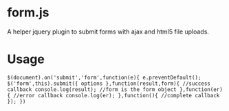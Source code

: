 # form.js
A helper jquery plugin to submit forms with ajax and html5 file uploads.

# Usage
`
$(document).on('submit','form',function(e){
	e.preventDefault();
	$('form',this).submit({
    	options
  	},function(result,form){
    	//success callback
    	console.log(result);
    	//form is the form object
  	},function(er){
    	//error callback
    	console.log(er);
  	},function(){
    	//complete callback
  	});
})
`
